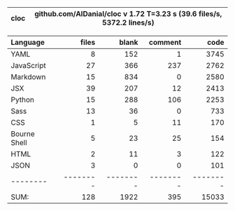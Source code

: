 cloc|github.com/AlDanial/cloc v 1.72  T=3.23 s (39.6 files/s, 5372.2 lines/s)
--- | ---

Language|files|blank|comment|code
:-------|-------:|-------:|-------:|-------:
YAML|8|152|1|3745
JavaScript|27|366|237|2762
Markdown|15|834|0|2580
JSX|39|207|12|2413
Python|15|288|106|2253
Sass|13|36|0|733
CSS|1|5|11|170
Bourne Shell|5|23|25|154
HTML|2|11|3|122
JSON|3|0|0|101
--------|--------|--------|--------|--------
SUM:|128|1922|395|15033
